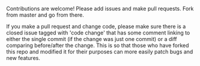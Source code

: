 Contributions are welcome! Please add issues and make pull requests.  Fork from master and go from there.

If you make a pull request and change code, please make sure there is a closed issue tagged with 'code change' that has some comment linking to either the single commit (if the change was just one commit) or a diff comparing before/after the change. This is so that those who have forked this repo and modified it for their purposes can more easily patch bugs and new features.
